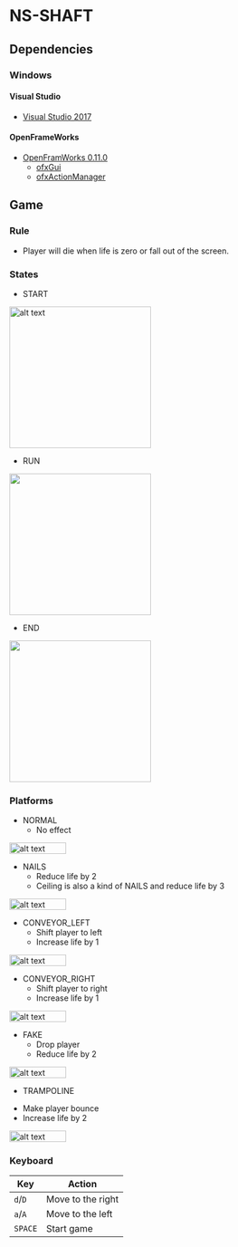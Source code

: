 # NS-SHAFT

## Dependencies

### Windows

#### Visual Studio

- [Visual Studio 2017](https://visualstudio.microsoft.com/)

#### OpenFrameWorks

- [OpenFramWorks 0.11.0](https://openframeworks.cc/)
  - [ofxGui](https://openframeworks.cc/documentation/ofxGui/)
  - [ofxActionManager](https://github.com/Furkanzmc/ofxActionManager)
  
## Game

### Rule

- Player will die when life is zero or fall out of the screen.

### States

- START
<img src="https://github.com/CS126FA19/fantastic-finale-914-Chu/blob/master/start.PNG" alt="alt text" width="250" height="250">

- RUN
<img src="https://github.com/CS126FA19/fantastic-finale-914-Chu/blob/master/Run.PNG" width="250" height="250">

- END
<img src="https://github.com/CS126FA19/fantastic-finale-914-Chu/blob/master/End.PNG" width="250" height="250">

### Platforms

- NORMAL
  * No effect
<img src="https://github.com/CS126FA19/fantastic-finale-914-Chu/blob/master/normal.png" alt="alt text" width="100" height="20">

- NAILS
  * Reduce life by 2
  * Ceiling is also a kind of NAILS and reduce life by 3
<img src="https://github.com/CS126FA19/fantastic-finale-914-Chu/blob/master/nails.png" alt="alt text" width="100" height="20">

- CONVEYOR_LEFT
  * Shift player to left
  * Increase life by 1
<img src="https://github.com/CS126FA19/fantastic-finale-914-Chu/blob/master/conveyor_left.png" alt="alt text" width="100" height="20">

- CONVEYOR_RIGHT
  * Shift player to right
  * Increase life by 1
<img src="https://github.com/CS126FA19/fantastic-finale-914-Chu/blob/master/conveyor_right.png" alt="alt text" width="100" height="20">

- FAKE
  * Drop player
  * Reduce life by 2
<img src="https://github.com/CS126FA19/fantastic-finale-914-Chu/blob/master/fake.png" alt="alt text" width="100" height="20">

- TRAMPOLINE
 * Make player bounce
 * Increase life by 2
<img src="https://github.com/CS126FA19/fantastic-finale-914-Chu/blob/master/trampoline.png" alt="alt text" width="100" height="20">

### Keyboard

| Key      | Action                                                      |
|----------|-------------------------------------------------------------|
| `d`/`D`  | Move to the right                                           |
| `a`/`A`  | Move to the left                                            |
| `SPACE`  | Start game                                                  |


